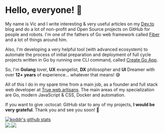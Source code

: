 # Hello, everyone! 👋

My name is Vic and I write interesting & very useful articles on my [Dev.to](https://dev.to/koddr) blog and do a lot of non-profit and Open Source projects on GitHub for people and robots. I'm one of the fathers of Go web framework called [Fiber](https://github.com/gofiber/fiber) and a lot of things around him.

Also, I'm developing a very helpful tool (with advanced ecosystem) to automate the process of initial preparation and deployment of full cycle projects written in Go by running one CLI command, called [Create Go App](https://github.com/create-go-app/cli).

So, I'm **Golang** lover, **UX** evangelist, **DX** philosopher and **UI** Dreamer with over **12+ years** of experience... whatever that means! 😅

All of this I do in my spare time from a main job, as a founder and full stack web developer at [True web artisans](https://1wa.co/). The main areas of my specialization are Go, modern JavaScript & CSS, Docker and automation.

If you want to give :octocat: GitHub star to any of my projects, **I would be very grateful**. Thank you and see you soon! 🥰

<a href="https://github.com/koddr">
  <img align="center" src="https://github-readme-stats.vercel.app/api?username=koddr&show_icons=true&theme=onedark&line_height=24" alt="koddr's github stats" />
</a>
<br/>
<a href="https://github.com/gofiber/fiber">
  <!-- Change the `github-readme-stats.anuraghazra1.vercel.app` to `github-readme-stats.vercel.app`  -->
  <img align="center" src="https://github-readme-stats.vercel.app/api/pin/?username=gofiber&repo=fiber&theme=onedark" />
</a>
<a href="https://github.com/create-go-app/cli">
  <!-- Change the `github-readme-stats.anuraghazra1.vercel.app` to `github-readme-stats.vercel.app`  -->
  <img align="center" src="https://github-readme-stats.vercel.app/api/pin/?username=create-go-app&repo=cli&theme=onedark" />
</a>
